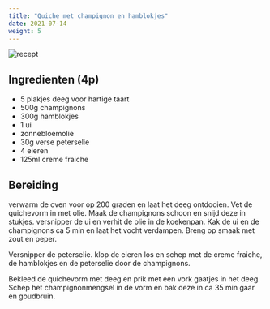 ```yaml
---
title: "Quiche met champignon en hamblokjes"
date: 2021-07-14
weight: 5
---
```


![recept](/recepten/images/quiche_champignon_overview.jpg)

  
## Ingredienten (4p)
 * 5 plakjes deeg voor hartige taart
 * 500g champignons
 * 300g hamblokjes
 * 1 ui
 * zonnebloemolie
 * 30g verse peterselie
 * 4 eieren
 * 125ml creme fraiche
 
## Bereiding
verwarm de oven voor op 200 graden en laat het deeg ontdooien. Vet de quichevorm in met olie.
Maak de champignons schoon en snijd deze in stukjes. versnipper de ui en verhit de olie in de koekenpan. Kak de ui en de champignons ca 5 min en laat het vocht verdampen. Breng op smaak met zout en peper.

Versnipper de peterselie. klop de eieren los en schep met de creme fraiche, de hamblokjes en de peterselie door de champignons.

Bekleed de quichevorm met deeg en prik met een vork gaatjes in het deeg. Schep het champignonmengsel in de vorm en bak deze in ca 35 min gaar en goudbruin.
